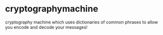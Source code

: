 # cryptographymachine
cryptography machine which uses dictionaries of common phrases to allow you encode and decode your messages!

